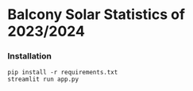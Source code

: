 Balcony Solar Statistics of 2023/2024
=====================================


### Installation
```
pip install -r requirements.txt
streamlit run app.py
```
